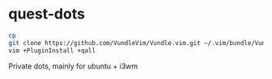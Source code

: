 # quest-dots

```bash
cp 
git clone https://github.com/VundleVim/Vundle.vim.git ~/.vim/bundle/Vundle.vim
vim +PluginInstall +qall
```

Private dots, mainly for ubuntu + i3wm

